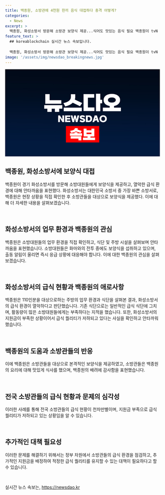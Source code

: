 ```yaml
---
title: 백종원, 소방관에 4천원 한끼 음식 대접하다 충격 어떻게?
categories:
  - News
excerpt: >
  백종원, 화성소방서 방문해 소방관 보양식 제공...식어도 맛있는 음식 필요 백종원이 tvN 백패커2에서 경기 화성소방서를 방문해 25kg의 진압복을 입은 소방관들에게 보양식을 대접했다. 소방관들은 화재 출동 후에도 연장 알림음이 울리면 식사 중이더라도 즉시 출동해야 하는 상황이어서 언제든지 맛있는 음식이 필요하다고 했다. 백종원은 화성소방서의 식단과 주방 시설을 검토한 뒤, 장어구이, 들깨 삼계탕, 파김치, 인삼을 넣은 약밥으로 소방관들을 대접했다. 최근 소방관들의 급식의 질에 대한 문제도 정부에 해결을 요청했다.
feature_text: >
  ## koreablockchain 실시간 뉴스 속보입니다.

  백종원, 화성소방서 방문해 소방관 보양식 제공...식어도 맛있는 음식 필요 백종원이 tvN 백패커2에서 경기 화성소방서를 방문해 25kg의 진압복을 입은 소방관들에게 보양식을 대접했다. 소방관들은 화재 출동 후에도 연장 알림음이 울리면 식사 중이더라도 즉시 출동해야 하는 상황이어서 언제든지 맛있는 음식이 필요하다고 했다. 백종원은 화성소방서의 식단과 주방 시설을 검토한 뒤, 장어구이, 들깨 삼계탕, 파김치, 인삼을 넣은 약밥으로 소방관들을 대접했다. 최근 소방관들의 급식의 질에 대한 문제도 정부에 해결을 요청했다.
image: '/assets/img/newsdao_breakingnews.jpg'
---
```


<p><img src="/assets/img/newsdao_breakingnews.jpg" alt="koreablockchain 속보" /></p>

<h2 data-ke-size="size26">백종원, 화성소방서에 보양식 대접</h2>

<p>백종원이 경기 화성소방서를 방문해 소방대원들에게 보양식을 제공하고, 열악한 급식 환경에 대해 안타까움을 표현했다. 화성소방서는 대한민국 소방서 중 가장 바쁜 소방서로, 백종원은 현장 상황을 직접 확인한 후 소방관들을 대상으로 보양식을 제공했다. 이에 대해 더 자세한 내용을 살펴보겠습니다.</p>

<p data-ke-size="size16">&nbsp;</p>

<h2 data-ke-size="size26">화성소방서의 업무 환경과 백종원의 관심</h2>

<p>백종원은 소방대원들의 업무 환경을 직접 확인하고, 식단 및 주방 시설을 살펴보며 안타까움을 표현했습니다. 소방대원들은 화마와의 전투 중에도 보양식을 섭취하고 있으며, 출동 알림이 울리면 즉시 응급 상황에 대응해야 합니다. 이에 대한 백종원의 관심을 살펴보겠습니다.</p>

<p data-ke-size="size16">&nbsp;</p>

<h2 data-ke-size="size26">화성소방서의 급식 현황과 백종원의 애로사항</h2>

<p>백종원은 110인분을 대상으로하는 주방의 업무 환경과 식단을 살펴본 결과, 화성소방서의 급식 환경이 열악하다고 판단했습니다. 기존 식단으로는 일반적인 급식 식단에 그치며, 활동량이 많은 소방대원들에게는 부족하다는 지적을 했습니다. 또한, 화성소방서의 지원금이 부족한 상황이어서 급식 퀄리티가 저하되고 있다는 사실을 확인하고 안타까워했습니다.</p>

<p data-ke-size="size16">&nbsp;</p>

<h2 data-ke-size="size26">백종원의 도움과 소방관들의 반응</h2>

<p>이에 백종원은 소방관들을 대상으로 본격적인 보양식을 제공하였고, 소방관들은 백종원의 요리에 대해 맛있게 식사를 했으며, 백종원의 배려에 감사함을 표현했습니다.</p>

<p data-ke-size="size16">&nbsp;</p>

<h2 data-ke-size="size26">전국 소방관들의 급식 현황과 문제의 심각성</h2>

<p>이러한 사례를 통해 전국 소방관들의 급식 현황이 천차만별이며, 지원금 부족으로 급식 퀄리티가 저하되고 있는 상황임을 알 수 있습니다.</p>

<p data-ke-size="size16">&nbsp;</p>

<h2 data-ke-size="size26">추가적인 대책 필요성</h2>

<p>이러한 문제를 해결하기 위해서는 정부 차원에서 소방관들의 급식 환경을 점검하고, 추가적인 지원금을 배정하여 적정한 급식 퀄리티를 유지할 수 있는 대책이 필요하다고 할 수 있습니다.</p>

<p data-ke-size="size16">&nbsp;</p>
실시간 뉴스 속보는, <a href="https://newsdao.kr" rel="dofollow">https://newsdao.kr</a>


